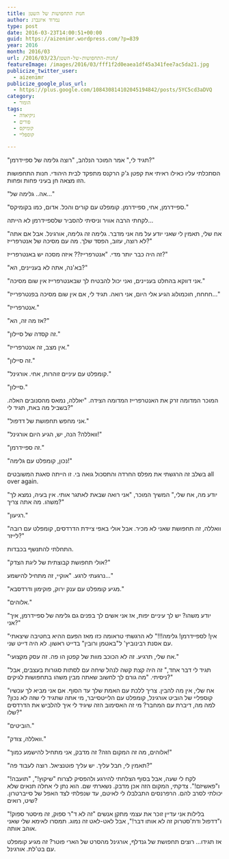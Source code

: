 ```yaml
---
title: חנות התחפושות של השטן
author: נמרוד איזנברג
type: post
date: 2016-03-23T14:00:51+00:00
guid: https://aizenimr.wordpress.com/?p=839
year: 2016
month: 2016/03
url: /2016/03/23/חנות-התחפושות-של-השטן/
featureImage: /images/2016/03/fff1f2d0eaea1df45a341fee7ac5da21.jpg
publicize_twitter_user:
  - aizenimr
publicize_google_plus_url:
  - https://plus.google.com/108430814102045194842/posts/5YC5cd3aDVQ
category:
  - הומור
tags:
  - גיקיאדה
  - פורים
  - קומיקס
  - קוספליי

---
```

<span lang="en-US">"</span><span lang="he-IL">תגיד לי</span><span lang="en-US">," </span><span lang="he-IL">אמר המוכר הנלהב</span><span lang="en-US">, "</span><span lang="he-IL">רוצה גלימה של ספיידרמן</span><span lang="en-US">?"</span>

<span lang="he-IL">הסתכלתי עליו כאילו ראיתי את קפטן ג</span><span lang="en-US">'</span><span lang="he-IL">ק הרקנס מתפקד לבית היהודי</span><span lang="en-US">. </span><span lang="he-IL">חנות התחפושות הזו מצאה חן בעיני פחות ופחות</span><span lang="en-US">.</span>

<span lang="en-US">"</span><span lang="he-IL">אה</span><span lang="en-US">.. </span><span lang="he-IL">גלימה של…</span><span lang="en-US">"</span>

<span lang="en-US">"</span><span lang="he-IL">ספיידרמן</span><span lang="en-US">, </span><span lang="he-IL">אחי</span><span lang="en-US">, </span><span lang="he-IL">ספיידרמן</span><span lang="en-US">. </span><span lang="he-IL">קומפלט עם קורים והכל</span><span lang="en-US">. </span><span lang="he-IL">אדום</span><span lang="en-US">, </span><span lang="he-IL">כמו בקומיקס</span><span lang="en-US">."</span>

<span lang="he-IL">לקחתי הרבה אוויר וניסיתי להסביר שלספיידרמן לא הייתה…</span>

<span lang="en-US">"</span><span lang="he-IL">אח שלי</span><span lang="en-US">, </span><span lang="he-IL">תאמין לי שאני יודע על מה אני מדבר</span><span lang="en-US">. </span><span lang="he-IL">גלימה זה גלימה</span><span lang="en-US">, </span><span lang="he-IL">אורגינל</span><span lang="en-US">. </span><span lang="he-IL">אבל אם אתה לא רוצה</span><span lang="en-US">, </span><span lang="he-IL">עזוב</span><span lang="en-US">, </span><span lang="he-IL">הפסד שלך</span><span lang="en-US">. </span><span lang="he-IL">מה עם מסיכה של אנטרפרייז</span><span lang="en-US">?"</span>

<span lang="he-IL">זה היה כבר יותר מדי</span><span lang="en-US">. "</span><span lang="he-IL">אנטרפרייז</span><span lang="en-US">?? </span><span lang="he-IL">איזה מסכה יש באנטרפרייז</span><span lang="en-US">?"</span>

<span lang="en-US">"</span><span lang="he-IL">בא</span><span lang="en-US">'</span><span lang="he-IL">נה</span><span lang="en-US">, </span><span lang="he-IL">אתה לא בעניינים</span><span lang="en-US">, </span><span lang="he-IL">הא</span><span lang="en-US">?"</span>

<span lang="en-US">"</span><span lang="he-IL">אני דווקא בהחלט בעניינים</span><span lang="en-US">, </span><span lang="he-IL">ואני יכול להבטיח לך שבאנטרפרייז אין שום מסיכה</span><span lang="en-US">."</span>

<span lang="en-US">"</span><span lang="he-IL">חחחח</span><span lang="en-US">, </span><span lang="he-IL">חוכמולוג הגיע אלי היום</span><span lang="en-US">, </span><span lang="he-IL">אני רואה</span><span lang="en-US">. </span><span lang="he-IL">תגיד לי</span><span lang="en-US">, </span><span lang="he-IL">אם אין שום מסיכה בפנטרפרייז…</span><span lang="en-US">"</span>

<span lang="en-US">"</span><span lang="he-IL">אנטרפרייז</span><span lang="en-US">."</span>

<span lang="en-US">"</span><span lang="he-IL">אז מה זה</span><span lang="en-US">, </span><span lang="he-IL">הא</span><span lang="en-US">?"</span>

<span lang="en-US">"</span><span lang="he-IL">זה קסדה של סיילון</span><span lang="en-US">."</span>

<span lang="en-US">"</span><span lang="he-IL">אין מצב</span><span lang="en-US">, </span><span lang="he-IL">זה אנטרפרייז</span><span lang="en-US">."</span>

<span lang="en-US">"</span><span lang="he-IL">זה סיילון</span><span lang="en-US">."</span>

<span lang="en-US">"</span><span lang="he-IL">קומפלט עם עיניים זוהרות</span><span lang="en-US">, </span><span lang="he-IL">אחי</span><span lang="en-US">. </span><span lang="he-IL">אורגינל</span><span lang="en-US">."</span>

<span lang="en-US">"</span><span lang="he-IL">סיילון</span><span lang="en-US">."</span>

<span lang="he-IL">המוכר המדומה זרק את האנטרפרייז המדומה הצידה</span><span lang="en-US">. "</span><span lang="he-IL">יאללה</span><span lang="en-US">, </span><span lang="he-IL">נמאס מהסנובים האלה</span><span lang="en-US">. </span><span lang="he-IL">בשביל מה באת</span><span lang="en-US">, </span><span lang="he-IL">תגיד לי</span><span lang="en-US">?"</span>

<span lang="en-US">"</span><span lang="he-IL">אני מחפש תחפושת של דדפול</span><span lang="en-US">."</span>

<span lang="en-US">"</span><span lang="he-IL">וואללה</span><span lang="en-US">? </span><span lang="he-IL">הנה</span><span lang="en-US">, </span><span lang="he-IL">יש</span><span lang="en-US">, </span><span lang="he-IL">הגיע היום אורגינל</span><span lang="en-US">!"</span>

<span lang="en-US">"</span><span lang="he-IL">זה ספיידרמן</span><span lang="en-US">."</span>

<span lang="en-US">"</span><span lang="he-IL">נכון</span><span lang="en-US">, </span><span lang="he-IL">קומפלט עם גלימה</span><span lang="en-US">!"</span>

<span lang="he-IL">בשלב זה הרגשתי את מפלס החרדה והתסכול גואה בי</span><span lang="en-US">. </span><span lang="he-IL">זו הייתה סאגת המשובטים </span><span lang="en-US">all over again.</span>

<span lang="en-US">"</span><span lang="he-IL">יודע מה</span><span lang="en-US">, </span><span lang="he-IL">אח שלי</span><span lang="en-US">," </span><span lang="he-IL">המשיך המוכר</span><span lang="en-US">, "</span><span lang="he-IL">אני רואה שבאת לאתגר אותי</span><span lang="en-US">. </span><span lang="he-IL">אין בעיה</span><span lang="en-US">, </span><span lang="he-IL">נמצא לך משהו</span><span lang="en-US">. </span><span lang="he-IL">מה אתה צריך</span><span lang="en-US">?"</span>

<span lang="en-US">"</span><span lang="he-IL">רגיעון</span><span lang="en-US">."</span>

<span lang="en-US">"</span><span lang="he-IL">וואללה</span><span lang="en-US">, </span><span lang="he-IL">זה תחפושת שאני לא מכיר</span><span lang="en-US">. </span><span lang="he-IL">אבל אולי באפי ציידת הדרדסים</span><span lang="en-US">, </span><span lang="he-IL">קומפלט עם רובה לייזר</span><span lang="en-US">?"</span>

<span lang="he-IL">התחלתי להתנשף בכבדות</span><span lang="en-US">.</span>

<span lang="en-US">"</span><span lang="he-IL">אולי תחפושת קבוצתית של ליגת הצדק</span><span lang="en-US">?"</span>

<span lang="he-IL">נרגעתי לרגע</span><span lang="en-US">. "</span><span lang="he-IL">אוקיי</span><span lang="en-US">, </span><span lang="he-IL">זה מתחיל להישמע…</span><span lang="en-US">"</span>

<span lang="en-US">"</span><span lang="he-IL">מגיע קומפלט עם ענק ירוק</span><span lang="en-US">, </span><span lang="he-IL">פוקימון ודרדסבא</span><span lang="en-US">."</span>

<span lang="en-US">"</span><span lang="he-IL">אלוהים</span><span lang="en-US">."</span>

<span lang="en-US">"</span><span lang="he-IL">יודע משהו</span><span lang="en-US">? </span><span lang="he-IL">יש לך עיניים יפות</span><span lang="en-US">, </span><span lang="he-IL">אז אני אשים לך בפנים גם גלימה של ספיידרמן</span><span lang="en-US">, </span><span lang="he-IL">איך אני</span><span lang="en-US">?"</span>

<span lang="en-US">"</span><span lang="he-IL">אין</span><span lang="en-US">! </span><span lang="he-IL">לספיידרמן</span><span lang="en-US">! </span><span lang="he-IL">גלימה</span><span lang="en-US">!!!" </span><span lang="he-IL">לא הרגשתי טראומה כזו מאז הפעם ההיא בחטיבה שיצאתי עם אסנת רבינוביץ</span><span lang="en-US">' </span><span lang="he-IL">ל</span><span lang="en-US">"</span><span lang="he-IL">באטמן ורובין</span><span lang="en-US">" </span><span lang="he-IL">בדייט ראשון</span><span lang="en-US">. </span><span lang="he-IL">לא היה דייט שני</span><span lang="en-US">.</span>

<span lang="en-US">"</span><span lang="he-IL">אח שלי</span><span lang="en-US">, </span><span lang="he-IL">תרגיע</span><span lang="en-US">. </span><span lang="he-IL">זה לא הכוכב מוות של קפטן הו פה</span><span lang="en-US">. </span><span lang="he-IL">זה עסק מקצועי</span><span lang="en-US">."</span>

<span lang="en-US">"</span><span lang="he-IL">תגיד לי דבר אחד</span><span lang="en-US">," </span><span lang="he-IL">זה היה קצת קשה לנהל שיחה עם לסתות סגורות בעצבים</span><span lang="en-US">, </span><span lang="he-IL">אבל ניסיתי</span><span lang="en-US">. "</span><span lang="he-IL">מה גורם לך לחשוב שאתה מבין משהו בתחפושות לגיקים</span><span lang="en-US">?"</span>

<span lang="en-US">"</span><span lang="he-IL">אח שלי</span><span lang="en-US">, </span><span lang="he-IL">אין מה להבין</span><span lang="en-US">. </span><span lang="he-IL">צריך ללכת עם האמת שלך עד הסוף</span><span lang="en-US">. </span><span lang="he-IL">אם אני מביא לך עכשיו קוספליי של הוביט אורגינל</span><span lang="en-US">, </span><span lang="he-IL">קומפלט עם הלייטסייבר</span><span lang="en-US">, </span><span lang="he-IL">מי אתה שתגיד לי שזה לא נכון</span><span lang="en-US">? </span><span lang="he-IL">למה מה</span><span lang="en-US">, </span><span lang="he-IL">דיברת עם המחבר</span><span lang="en-US">? </span><span lang="he-IL">מי זה האסימוב הזה שיגיד לי איך להלביש את הדרדסים שלו</span><span lang="en-US">?"</span>

<span lang="en-US">"</span><span lang="he-IL">הוביטים</span><span lang="en-US">."</span>

<span lang="en-US">"</span><span lang="he-IL">וואללה</span><span lang="en-US">, </span><span lang="he-IL">צודק</span><span lang="en-US">."</span>

<span lang="en-US">"</span><span lang="he-IL">אלוהים</span><span lang="en-US">, </span><span lang="he-IL">מה זה המקום הזה</span><span lang="en-US">? </span><span lang="he-IL">זה מדבק</span><span lang="en-US">, </span><span lang="he-IL">אני מתחיל להישמע כמוך</span><span lang="en-US">!"</span>

<span lang="en-US">"</span><span lang="he-IL">תאמין לי</span><span lang="en-US">, </span><span lang="he-IL">חבל עליך</span><span lang="en-US">. </span><span lang="he-IL">יש עליך פוטנציאל</span><span lang="en-US">. </span><span lang="he-IL">רוצה לעבוד פה</span><span lang="en-US">?"</span>

<span lang="he-IL">לקח לי שעה</span><span lang="en-US">, </span><span lang="he-IL">אבל בסוף הצלחתי להירגע ולהפסיק לצרוח </span><span lang="en-US">"</span><span lang="he-IL">שיקוץ</span><span lang="en-US">!", "</span><span lang="he-IL">תועבה</span><span lang="en-US">!" </span><span lang="he-IL">ו</span><span lang="en-US">"</span><span lang="he-IL">פאשיזם</span><span lang="en-US">!". </span><span lang="he-IL">צדקתי</span><span lang="en-US">, </span><span lang="he-IL">המקום הזה אכן מדבק</span><span lang="en-US">. </span><span lang="he-IL">נשארתי שם</span><span lang="en-US">. </span><span lang="he-IL">הוא נתן לי אחלה תנאים שלא יכולתי לסרב להם</span><span lang="en-US">. </span><span lang="he-IL">הרפרנסים התבלבלו לי לאיטם</span><span lang="en-US">, </span><span lang="he-IL">עד שנפלתי לצד האפל של סייברטרון</span><span lang="en-US">. </span><span lang="he-IL">שיט</span><span lang="en-US">, </span><span lang="he-IL">רואים</span><span lang="en-US">?</span>

<span lang="he-IL">בלילות אני עדיין זוכר את עצמי מתקן אנשים </span><span lang="en-US">"</span><span lang="he-IL">זה לא ד</span><span lang="en-US">"</span><span lang="he-IL">ר ספוק</span><span lang="en-US">, </span><span lang="he-IL">זה מיסטר ספוק</span><span lang="en-US">!" </span><span lang="he-IL">ו</span><span lang="en-US">"</span><span lang="he-IL">דדפול ודת</span><span lang="en-US">'</span><span lang="he-IL">סטרוק זה לא אותו דבר</span><span lang="en-US">!", </span><span lang="he-IL">אבל לאט</span><span lang="en-US">-</span><span lang="he-IL">לאט זה נמוג</span><span lang="en-US">. </span><span lang="he-IL">תמסרו לאימא שלי שאני אוהב אותה</span><span lang="en-US">.</span>

<span lang="he-IL">אז תגידו… רוצים תחפושת של גנדלף</span><span lang="en-US">, </span><span lang="he-IL">אורגינל מהסרט של הארי פוטר</span><span lang="en-US">? </span><span lang="he-IL">זה מגיע קומפלט עם בט</span><span lang="en-US">'</span><span lang="he-IL">לת</span><span lang="en-US">. </span><span lang="he-IL">אורגינל</span><span lang="en-US">.</span>